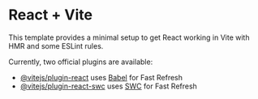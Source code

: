 # React + Vite

This template provides a minimal setup to get React working in Vite with HMR and some ESLint rules.

Currently, two official plugins are available:

<!--
https://i.ibb.co/vYsdcy7/Clothing.png
https://i.ibb.co/4PyZ2rS/Education.png
https://i.ibb.co/mB4GGzH/Food.png
https://i.ibb.co/LnJKTzv/Health.png
https://i.ibb.co/jbhRvQp/Rectangle-4284.png
https://i.ibb.co/RcXHn2W/Rectangle-4287.png
https://i.ibb.co/XycNHxH/Rectangle-4287-1.png
https://i.ibb.co/xGf2N77/Rectangle-4287-2.png
https://i.ibb.co/7VgrMD5/Rectangle-4288.png
 -->

-   [@vitejs/plugin-react](https://github.com/vitejs/vite-plugin-react/blob/main/packages/plugin-react/README.md) uses [Babel](https://babeljs.io/) for Fast Refresh
-   [@vitejs/plugin-react-swc](https://github.com/vitejs/vite-plugin-react-swc) uses [SWC](https://swc.rs/) for Fast Refresh

